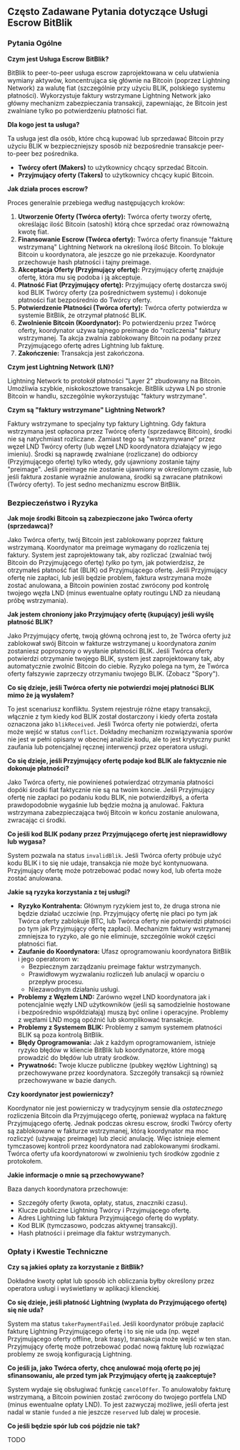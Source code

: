 ## Często Zadawane Pytania dotyczące Usługi Escrow BitBlik

### Pytania Ogólne

**Czym jest Usługa Escrow BitBlik?**

BitBlik to peer-to-peer usługa escrow zaprojektowana w celu ułatwienia wymiany aktywów, koncentrująca się głównie na Bitcoin (poprzez Lightning Network) za walutę fiat (szczególnie przy użyciu BLIK, polskiego systemu płatności). Wykorzystuje faktury wstrzymane Lightning Network jako główny mechanizm zabezpieczania transakcji, zapewniając, że Bitcoin jest zwalniane tylko po potwierdzeniu płatności fiat.

**Dla kogo jest ta usługa?**

Ta usługa jest dla osób, które chcą kupować lub sprzedawać Bitcoin przy użyciu BLIK w bezpieczniejszy sposób niż bezpośrednie transakcje peer-to-peer bez pośrednika.
*   **Twórcy ofert (Makers)** to użytkownicy chcący sprzedać Bitcoin.
*   **Przyjmujący oferty (Takers)** to użytkownicy chcący kupić Bitcoin.

**Jak działa proces escrow?**

Proces generalnie przebiega według następujących kroków:
1.  **Utworzenie Oferty (Twórca oferty):** Twórca oferty tworzy ofertę, określając ilość Bitcoin (satoshi) którą chce sprzedać oraz równoważną kwotę fiat.
2.  **Finansowanie Escrow (Twórca oferty):** Twórca oferty finansuje "fakturę wstrzymaną" Lightning Network na określoną ilość Bitcoin. To blokuje Bitcoin u koordynatora, ale jeszcze go nie przekazuje. Koordynator przechowuje hash płatności i tajny preimage.
3.  **Akceptacja Oferty (Przyjmujący ofertę):** Przyjmujący ofertę znajduje ofertę, która mu się podoba i ją akceptuje.
4.  **Płatność Fiat (Przyjmujący ofertę):** Przyjmujący ofertę dostarcza swój kod BLIK Twórcy oferty (za pośrednictwem systemu) i dokonuje płatności fiat bezpośrednio do Twórcy oferty.
5.  **Potwierdzenie Płatności (Twórca oferty):** Twórca oferty potwierdza w systemie BitBlik, że otrzymał płatność BLIK.
6.  **Zwolnienie Bitcoin (Koordynator):** Po potwierdzeniu przez Twórcę oferty, koordynator używa tajnego preimage do "rozliczenia" faktury wstrzymanej. Ta akcja zwalnia zablokowany Bitcoin na podany przez Przyjmującego ofertę adres Lightning lub fakturę.
7.  **Zakończenie:** Transakcja jest zakończona.

**Czym jest Lightning Network (LN)?**

Lightning Network to protokół płatności "Layer 2" zbudowany na Bitcoin. Umożliwia szybkie, niskokosztowe transakcje. BitBlik używa LN po stronie Bitcoin w handlu, szczególnie wykorzystując "faktury wstrzymane".

**Czym są "faktury wstrzymane" Lightning Network?**

Faktury wstrzymane to specjalny typ faktury Lightning. Gdy faktura wstrzymana jest opłacona przez Twórcę oferty (sprzedawcę Bitcoin), środki nie są natychmiast rozliczane. Zamiast tego są "wstrzymywane" przez węzeł LND Twórcy oferty (lub węzeł LND koordynatora działający w jego imieniu). Środki są naprawdę zwalniane (rozliczane) do odbiorcy (Przyjmującego ofertę) tylko wtedy, gdy ujawniony zostanie tajny "preimage". Jeśli preimage nie zostanie ujawniony w określonym czasie, lub jeśli faktura zostanie wyraźnie anulowana, środki są zwracane płatnikowi (Twórcy oferty). To jest sedno mechanizmu escrow BitBlik.

### Bezpieczeństwo i Ryzyka

**Jak moje środki Bitcoin są zabezpieczone jako Twórca oferty (sprzedawca)?**

Jako Twórca oferty, twój Bitcoin jest zablokowany poprzez fakturę wstrzymaną. Koordynator ma preimage wymagany do rozliczenia tej faktury. System jest zaprojektowany tak, aby rozliczać (zwalniać twój Bitcoin do Przyjmującego ofertę) *tylko* po tym, jak potwierdzisz, że otrzymałeś płatność fiat (BLIK) od Przyjmującego ofertę. Jeśli Przyjmujący ofertę nie zapłaci, lub jeśli będzie problem, faktura wstrzymana może zostać anulowana, a Bitcoin powinien zostać zwrócony pod kontrolę twojego węzła LND (minus ewentualne opłaty routingu LND za nieudaną próbę wstrzymania).

**Jak jestem chroniony jako Przyjmujący ofertę (kupujący) jeśli wyślę płatność BLIK?**

Jako Przyjmujący ofertę, twoją główną ochroną jest to, że Twórca oferty już zablokował swój Bitcoin w fakturze wstrzymanej u koordynatora *zanim* zostaniesz poproszony o wysłanie płatności BLIK. Jeśli Twórca oferty potwierdzi otrzymanie twojego BLIK, system jest zaprojektowany tak, aby automatycznie zwolnić Bitcoin do ciebie. Ryzyko polega na tym, że Twórca oferty fałszywie zaprzeczy otrzymaniu twojego BLIK. (Zobacz "Spory").

**Co się dzieje, jeśli Twórca oferty nie potwierdzi mojej płatności BLIK mimo że ją wysłałem?**

To jest scenariusz konfliktu. System rejestruje różne etapy transakcji, włącznie z tym kiedy kod BLIK został dostarczony i kiedy oferta została oznaczona jako `blikReceived`. Jeśli Twórca oferty nie potwierdzi, oferta może wejść w status `conflict`. Dokładny mechanizm rozwiązywania sporów nie jest w pełni opisany w obecnej analizie kodu, ale to jest krytyczny punkt zaufania lub potencjalnej ręcznej interwencji przez operatora usługi.

**Co się dzieje, jeśli Przyjmujący ofertę podaje kod BLIK ale faktycznie nie dokonuje płatności?**

Jako Twórca oferty, nie powinieneś potwierdzać otrzymania płatności dopóki środki fiat faktycznie nie są na twoim koncie. Jeśli Przyjmujący ofertę nie zapłaci po podaniu kodu BLIK, nie potwierdziłbyś, a oferta prawdopodobnie wygaśnie lub będzie można ją anulować. Faktura wstrzymana zabezpieczająca twój Bitcoin w końcu zostanie anulowana, zwracając ci środki.

**Co jeśli kod BLIK podany przez Przyjmującego ofertę jest nieprawidłowy lub wygasa?**

System pozwala na status `invalidBlik`. Jeśli Twórca oferty próbuje użyć kodu BLIK i to się nie udaje, transakcja nie może być kontynuowana. Przyjmujący ofertę może potrzebować podać nowy kod, lub oferta może zostać anulowana.

**Jakie są ryzyka korzystania z tej usługi?**

*   **Ryzyko Kontrahenta:** Głównym ryzykiem jest to, że druga strona nie będzie działać uczciwie (np. Przyjmujący ofertę nie płaci po tym jak Twórca oferty zablokuje BTC, lub Twórca oferty nie potwierdzi płatności po tym jak Przyjmujący ofertę zapłaci). Mechanizm faktury wstrzymanej zmniejsza to ryzyko, ale go nie eliminuje, szczególnie wokół części płatności fiat.
*   **Zaufanie do Koordynatora:** Ufasz oprogramowaniu koordynatora BitBlik i jego operatorom w:
    *   Bezpiecznym zarządzaniu preimage faktur wstrzymanych.
    *   Prawidłowym wyzwalaniu rozliczeń lub anulacji w oparciu o przepływ procesu.
    *   Niezawodnym działaniu usługi.
*   **Problemy z Węzłem LND:** Zarówno węzeł LND koordynatora jak i potencjalnie węzły LND użytkowników (jeśli są samodzielnie hostowane i bezpośrednio współdziałają) muszą być online i operacyjne. Problemy z węzłami LND mogą opóźnić lub skomplikować transakcje.
*   **Problemy z Systemem BLIK:** Problemy z samym systemem płatności BLIK są poza kontrolą BitBlik.
*   **Błędy Oprogramowania:** Jak z każdym oprogramowaniem, istnieje ryzyko błędów w kliencie BitBlik lub koordynatorze, które mogą prowadzić do błędów lub utraty środków.
*   **Prywatność:** Twoje klucze publiczne (pubkey węzłów Lightning) są przechowywane przez koordynatora. Szczegóły transakcji są również przechowywane w bazie danych.

**Czy koordynator jest powierniczy?**

Koordynator nie jest powierniczy w tradycyjnym sensie dla *ostatecznego* rozliczenia Bitcoin dla Przyjmującego ofertę, ponieważ wypłaca na fakturę Przyjmującego ofertę. Jednak podczas okresu escrow, środki Twórcy oferty są zablokowane w fakturze wstrzymanej, którą koordynator ma moc rozliczyć (używając preimage) lub zlecić anulację. Więc istnieje element tymczasowej kontroli przez koordynatora nad zablokowanymi środkami. Twórca oferty ufa koordynatorowi w zwolnieniu tych środków zgodnie z protokołem.

**Jakie informacje o mnie są przechowywane?**

Baza danych koordynatora przechowuje:
*   Szczegóły oferty (kwota, opłaty, status, znaczniki czasu).
*   Klucze publiczne Lightning Twórcy i Przyjmującego ofertę.
*   Adres Lightning lub faktura Przyjmującego ofertę do wypłaty.
*   Kod BLIK (tymczasowo, podczas aktywnej transakcji).
*   Hash płatności i preimage dla faktur wstrzymanych.

### Opłaty i Kwestie Techniczne

**Czy są jakieś opłaty za korzystanie z BitBlik?**

Dokładne kwoty opłat lub sposób ich obliczania byłby określony przez operatora usługi i wyświetlany w aplikacji klienckiej.

**Co się dzieje, jeśli płatność Lightning (wypłata do Przyjmującego ofertę) się nie uda?**

System ma status `takerPaymentFailed`. Jeśli koordynator próbuje zapłacić fakturę Lightning Przyjmującego ofertę i to się nie uda (np. węzeł Przyjmującego oferty offline, brak trasy), transakcja może wejść w ten stan. Przyjmujący ofertę może potrzebować podać nową fakturę lub rozwiązać problemy ze swoją konfiguracją Lightning.

**Co jeśli ja, jako Twórca oferty, chcę anulować moją ofertę po jej sfinansowaniu, ale przed tym jak Przyjmujący ofertę ją zaakceptuje?**

System wydaje się obsługiwać funkcję `cancelOffer`. To anulowałoby fakturę wstrzymaną, a Bitcoin powinien zostać zwrócony do twojego portfela LND (minus ewentualne opłaty LND). To jest zazwyczaj możliwe, jeśli oferta jest nadal w stanie `funded` a nie jeszcze `reserved` lub dalej w procesie.

**Co jeśli będzie spór lub coś pójdzie nie tak?**

TODO